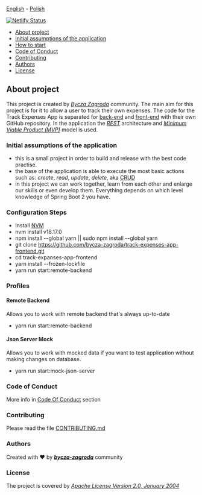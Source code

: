 [<ins>English</ins>](README.md) - [Polish](README.pl.md)

[![Netlify Status](https://api.netlify.com/api/v1/badges/877a40fe-be18-4706-afca-48fef282bfac/deploy-status)](https://app.netlify.com/sites/track-expenses-app-frontend/deploys)

* [About project](#about-project)
* [Initial assumptions of the application](#initial-assumptions-of-the-application)
* [How to start](#configuration-steps)
* [Code of Conduct](#code-of-conduct)
* [Contributing](#contributing)
* [Authors](#authors)
* [License](#license)

## About project
This project is created by [_Bycza Zagroda_](https://github.com/bycza-zagroda) community.
The main aim for this project is for it to allow a user to track their own expenses.
The code for the Track Expenses App is separated for [back-end](https://github.com/bycza-zagroda/track-expenses-app-backend) and [<ins>front-end</ins>](https://github.com/bycza-zagroda/track-expenses-app-frontend) with
their own GitHub repository. In the application the [_REST_](https://pl.wikipedia.org/wiki/Representational_state_transfer) architecture and [_Minimum
Viable Product (MVP)_](https://www.parp.gov.pl/component/content/article/52414:minimum-viable-product) model is used.

### Initial assumptions of the application
- this is a small project in order to build and release with the best code practise.
- the base of the application is able to execute the most basic actions such as:
  _create_, _read_, _update_, _delete_, aka [CRUD](https://pl.wikipedia.org/wiki/CRUD)
- in this project we can work together, learn from each other and enlarge our skills
  or even develop them. Everything depends on which level knowledge of Spring Boot 2
  you have.

### Configuration Steps
- Install [NVM](https://www.freecodecamp.org/news/node-version-manager-nvm-install-guide/)
- nvm install v18.17.0
- npm install --global yarn || sudo npm install --global yarn
- git clone https://github.com/bycza-zagroda/track-expenses-app-frontend.git
- cd track-expanses-app-frontend
- yarn install --frozen-lockfile
- yarn run start:remote-backend

### Profiles

#### Remote Backend
Allows you to work with remote backend that's always up-to-date

- yarn run start:remote-backend

#### Json Server Mock
Allows you to work with mocked data if you want to test application without making
changes on database. 

- yarn run start:mock-json-server

### Code of Conduct
More info in [Code Of Conduct](CODE_OF_CONDUCT.md) section

### Contributing
Please read the file [CONTRIBUTING.md](CONTRIBUTING.md)

### Authors
Created with ❤ by [**_bycza-zagroda_**](https://github.com/orgs/bycza-zagroda/people) community

### License
The project is covered by [_Apache License Version 2.0, January 2004_](LICENSE)
